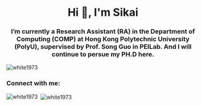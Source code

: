 <h1 align="center">Hi 👋, I'm Sikai</h1>
<h3 align="center">I’m currently a Research Assistant (RA) in the Department of Computing (COMP) at Hong Kong Polytechnic University (PolyU), supervised by Prof. Song Guo in PEILab. And I will continue to persue my PH.D here.</h3>

<p align="left"> <img src="https://komarev.com/ghpvc/?username=white1973&label=Profile%20views&color=0e75b6&style=flat" alt="white1973" /> </p>

<h3 align="left">Connect with me:</h3>
<p align="left">
</p>

<p><img align="left" src="https://github-readme-stats.vercel.app/api/top-langs?username=white1973&show_icons=true&locale=en&layout=compact" alt="white1973" /></p>

<p>&nbsp;<img align="center" src="https://github-readme-stats.vercel.app/api?username=white1973&show_icons=true&locale=en" alt="white1973" /></p>
